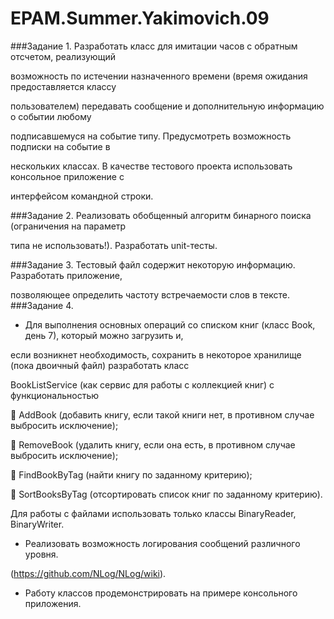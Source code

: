 # EPAM.Summer.Yakimovich.09
###Задание 1. 
Разработать класс для имитации часов с обратным отсчетом, реализующий

возможность по истечении назначенного времени (время ожидания предоставляется классу 

пользователем) передавать сообщение и дополнительную информацию о событии любому 

подписавшемуся на событие типу. Предусмотреть возможность подписки на событие в 

нескольких классах. В качестве тестового проекта использовать консольное приложение с 

интерфейсом командной строки.

###Задание 2. 
Реализовать обобщенный алгоритм бинарного поиска (ограничения на параметр 

типа не использовать!). Разработать unit-тесты.

###Задание 3. 
Тестовый файл содержит некоторую информацию. Разработать приложение, 

позволяющее определить частоту встречаемости слов в тексте.
###Задание 4.

- Для выполнения основных операций со списком книг (класс Book, день 7), который можно загрузить и, 

если возникнет необходимость, сохранить в некоторое хранилище (пока двоичный файл) разработать класс 

BookListService (как сервис для работы с коллекцией книг) с функциональностью 

 AddBook (добавить книгу, если такой книги нет, в противном случае выбросить исключение);

 RemoveBook (удалить книгу, если она есть, в противном случае выбросить исключение);

 FindBookByTag (найти книгу по заданному критерию);

 SortBooksByTag (отсортировать список книг по заданному критерию).

Для работы с файлами использовать только классы BinaryReader, BinaryWriter.

- Реализовать возможность логирования сообщений различного уровня. 

(https://github.com/NLog/NLog/wiki).

- Работу классов продемонстрировать на примере консольного приложения.
